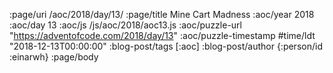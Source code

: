:page/uri /aoc/2018/day/13/
:page/title Mine Cart Madness
:aoc/year 2018
:aoc/day 13
:aoc/js /js/aoc/2018/aoc13.js
:aoc/puzzle-url "https://adventofcode.com/2018/day/13"
:aoc/puzzle-timestamp #time/ldt "2018-12-13T00:00:00"
:blog-post/tags [:aoc]
:blog-post/author {:person/id :einarwh}
:page/body

<!-- # Einar W. Høst -->
